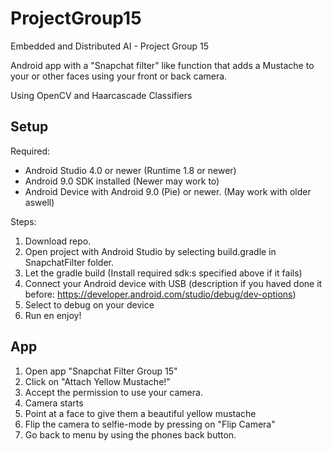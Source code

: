 # ProjectGroup15
Embedded and Distributed AI - Project Group 15

Android app with a "Snapchat filter" like function that adds a Mustache to your or other faces using your front or back camera.

Using OpenCV and Haarcascade Classifiers

Setup
------

Required:

* Android Studio 4.0 or newer (Runtime 1.8 or newer)
* Android 9.0 SDK installed (Newer may work to)
* Android Device with Android 9.0 (Pie) or newer. (May work with older aswell)

Steps:

1. Download repo.
2. Open project with Android Studio by selecting build.gradle in SnapchatFilter folder.
3. Let the gradle build (Install required sdk:s specified above if it fails)
4. Connect your Android device with USB (description if you haved done it before: https://developer.android.com/studio/debug/dev-options)
5. Select to debug on your device
6. Run en enjoy!

App
------

1. Open app "Snapchat Filter Group 15"
2. Click on "Attach Yellow Mustache!"
3. Accept the permission to use your camera.
4. Camera starts
5. Point at a face to give them a beautiful yellow mustache
6. Flip the camera to selfie-mode by pressing on "Flip Camera"
7. Go back to menu by using the phones back button.

